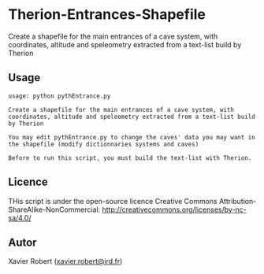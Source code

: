 # Therion-Entrances-Shapefile

Create a shapefile for the main entrances of a cave system, with coordinates, altitude and speleometry extracted from a text-list build by Therion

## Usage
```
usage: python pythEntrance.py

Create a shapefile for the main entrances of a cave system, with coordinates, altitude and speleometry extracted from a text-list build by Therion

You may edit pythEntrance.py to change the caves' data you may want in the shapefile (modify dictionnaries systems and caves)

Before to run this script, you must build the text-list with Therion.
```

## Licence

THis script is under the open-source licence Creative Commons Attribution-ShareAlike-NonCommercial:
	http://creativecommons.org/licenses/by-nc-sa/4.0/

## Autor

Xavier Robert (xavier.robert@ird.fr)
